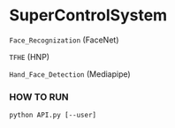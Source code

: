 # SuperControlSystem
`Face_Recognization` (FaceNet) 

`TFHE` (HNP) 

`Hand_Face_Detection` (Mediapipe)

### HOW TO RUN
    python API.py [--user]
